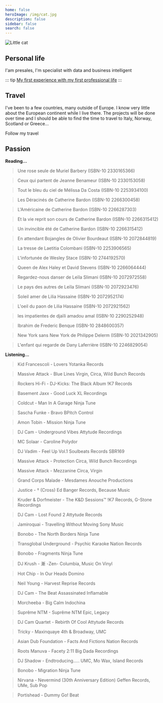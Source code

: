 ```yaml
---
home: false
heroImage: /img/cat.jpg
description: false
sidebar: false
search: false
---
```


<img :src="$withBase('/img/cat.jpg')" alt="Little cat">

## Personal life

I'am presales, I'm specialist with data and business intelligent

<!--a :href="$withBase('/personal/')">Follow my life</a-->

::: tip
[My first experience with my first professional life](http://vincent.legeard.info/cv)
:::

## Travel

I've been to a few countries, many outside of Europe. I know very little about the European continent while I live there. The projects will be done over time and I should be able to find the time to travel to Italy, Norway, Scotland or Greece...

<a :href="$withBase('/travel/Maroc.html')">Follow my travel</a>

## Passion

**Reading...**

>  Une rose seule de Muriel Barbery (ISBN-10 2330165366)

>  Ceux qui partent de Jeanne Benameur (ISBN-10 2330153058)

>  Tout le bleu du ciel de Mélissa Da Costa (ISBN-10 2253934100)

>  Les Déracinés de Catherine Bardon (ISBN-10 2266300458)

>  L'Américaine de Catherine Bardon (ISBN-10 2266287303)

>  Et la vie reprit son cours de Catherine Bardon (ISBN-10 2266315412)

>  Un invincible été de Catherine Bardon (ISBN-10 2266315412)

>  En attendant Bojangles de Olivier Bourdeaut (ISBN-10 2072844819)

>  La tresse de Laetitia Colombani (ISBN-10 2253906565)

>  L'infortunée de Wesley Stace (ISBN-10 2744192570)

>  Queen de Alex Haley et David Stevens (ISBN-10 2266064444)

>  Regardez-nous danser de Leïla Slimani (ISBN-10 2072972558)

>  Le pays des autres de Leïla Slimani (ISBN-10 2072923476)

>  Soleil amer de Lilia Hassaine (ISBN-10 2072952174)

>  L'oeil du paon de Lilia Hassaine (ISBN-10 2072921562)

>  les impatientes de djaïli amadou amal (ISBN-10 2290252948)

>  Ibrahim de Frederic Benque (ISBN-10 2848600357)

>  New York sans New York de Philippe Delerm (ISBN-10 2021342905)

>  L'enfant qui regarde de Dany Laferrière (ISBN-10 2246829054)

**Listening...**
	
> Kid Francescoli - Lovers 
Yotanka Records

> Massive Attack - Blue Lines
Virgin, Circa, Wild Bunch Records

> Rockers Hi-Fi - DJ-Kicks: The Black Album
!K7 Records

> Basement Jaxx - Good Luck
XL Recordings

> Coldcut - Man In A Garage
Ninja Tune

> Sascha Funke - Bravo
BPitch Control

> Amon Tobin - Mission
Ninja Tune

> DJ Cam - Underground Vibes
Attytude Recordings

> MC Solaar - Caroline
Polydor

> DJ Vadim - Feel Up Vol.1
Soulbeats Records SBR169

> Massive Attack - Protection
Circa,  Wild Bunch Recordings

> Massive Attack - Mezzanine
Circa, Virgin

> Grand Corps Malade - Mesdames
Anouche Productions

> Justice - † (Cross)
Ed Banger Records, Because Music
	
> Kruder & Dorfmeister - The K&D Sessions™
!K7 Records, G-Stone Recordings

> DJ Cam - Lost Found 2
Attytude Records

> Jamiroquai - Travelling Without Moving
Sony Music

> Bonobo - The North Borders
Ninja Tune

> Transglobal Underground - Psychic Karaoke
Nation Records

> Bonobo - Fragments
Ninja Tune

> DJ Krush - 漸 -Zen-
Columbia, Music On Vinyl

> Hot Chip - In Our Heads
Domino

> Neil Young - Harvest
Reprise Records

> DJ Cam - The Beat Assassinated
Inflamable

> Morcheeba - Big Calm
Indochina

> Suprême NTM - Suprême NTM
Epic, Legacy

> DJ Cam Quartet - Rebirth Of Cool
Attytude Records

> Tricky - Maxinquaye
4th & Broadway, UMC

> Asian Dub Foundation - Facts And Fictions
Nation Records

> Roots Manuva - Facety 2:11
Big Dada Recordings

> DJ Shadow - Endtroducing.....
UMC, Mo Wax, Island Records

> Bonobo - Migration
Ninja Tune

> Nirvana - Nevermind (30th Anniversary Edition)
Geffen Records, UMe, Sub Pop 

> Portishead - Dummy
Go! Beat